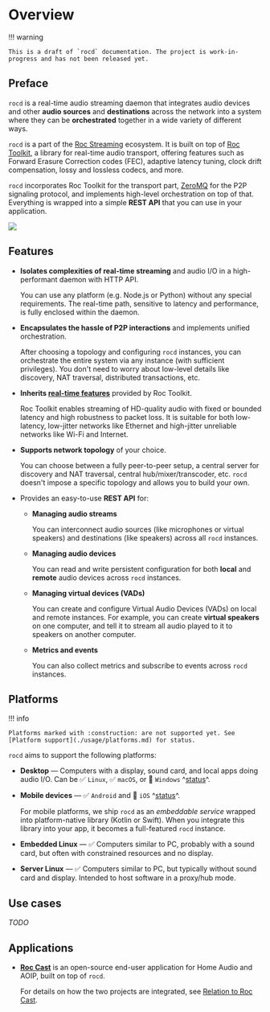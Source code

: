 # Overview

!!! warning

    This is a draft of `rocd` documentation. The project is work-in-progress and has not been released yet.

## Preface

`rocd` is a real-time audio streaming daemon that integrates audio devices and other **audio sources** and **destinations** across the network into a system where they can be **orchestrated** together in a wide variety of different ways.

`rocd` is a part of the [Roc Streaming](https://roc-streaming.org/) ecosystem. It is built on top of [Roc Toolkit](https://github.com/roc-streaming/roc-toolkit/), a library for real-time audio transport, offering features such as Forward Erasure Correction codes (FEC), adaptive latency tuning, clock drift compensation, lossy and lossless codecs, and more.

`rocd` incorporates Roc Toolkit for the transport part, [ZeroMQ](https://zeromq.org/) for the P2P signaling protocol, and implements high-level orchestration on top of that. Everything is wrapped into a simple **REST API** that you can use in your application.

![](./assets/dia/overview.svg)

## Features

- **Isolates complexities of real-time streaming** and audio I/O in a high-performant daemon with HTTP API.

    You can use any platform (e.g. Node.js or Python) without any special requirements. The real-time path, sensitive to latency and performance, is fully enclosed within the daemon.

- **Encapsulates the hassle of P2P interactions** and implements unified orchestration.

    After choosing a topology and configuring `rocd` instances, you can orchestrate the entire system via any instance (with sufficient privileges). You don't need to worry about low-level details like discovery, NAT traversal, distributed transactions, etc.

- **Inherits [real-time features](https://roc-streaming.org/toolkit/docs/about_project/features.html)** provided by Roc Toolkit.

    Roc Toolkit enables streaming of HD-quality audio with fixed or bounded latency and high robustness to packet loss. It is suitable for both low-latency, low-jitter networks like Ethernet and high-jitter unreliable networks like Wi-Fi and Internet.

- **Supports network topology** of your choice.

    You can choose between a fully peer-to-peer setup, a central server for discovery and NAT traversal, central hub/mixer/transcoder, etc. `rocd` doesn't impose a specific topology and allows you to build your own.

- Provides an easy-to-use **REST API** for:

    - **Managing audio streams**

        You can interconnect audio sources (like microphones or virtual speakers) and destinations (like speakers) across all `rocd` instances.

    - **Managing audio devices**

        You can read and write persistent configuration for both **local** and **remote** audio devices across `rocd` instances.

    - **Managing virtual devices (VADs)**

        You can create and configure Virtual Audio Devices (VADs) on local and remote instances. For example, you can create **virtual speakers** on one computer, and tell it to stream all audio played to it to speakers on another computer.

    - **Metrics and events**

        You can also collect metrics and subscribe to events across `rocd` instances.

## Platforms

!!! info

    Platforms marked with :construction: are not supported yet. See [Platform support](./usage/platforms.md) for status.

`rocd` aims to support the following platforms:

- **Desktop** — Computers with a display, sound card, and local apps doing audio I/O. Can be :white_check_mark: `Linux`, :white_check_mark: `macOS`, or :construction: `Windows` ^[status](./usage/platforms.md)^.

- **Mobile devices** — :white_check_mark: `Android` and :construction: `iOS` ^[status](./usage/platforms.md)^.

    For mobile platforms, we ship `rocd` as an *embeddable service* wrapped into platform-native library (Kotlin or Swift). When you integrate this library into your app, it becomes a full-featured `rocd` instance.

- **Embedded Linux** — :white_check_mark: Computers similar to PC, probably with a sound card, but often with constrained resources and no display.

- **Server Linux** — :white_check_mark: Computers similar to PC, but typically without sound card and display. Intended to host software in a proxy/hub mode.

## Use cases

*TODO*

## Applications

- [**Roc Cast**](https://github.com/roc-streaming/roc-cast) is an open-source end-user application for Home Audio and AOIP, built on top of `rocd`.

    For details on how the two projects are integrated, see [Relation to Roc Cast](./implementation/roc_cast.md).
